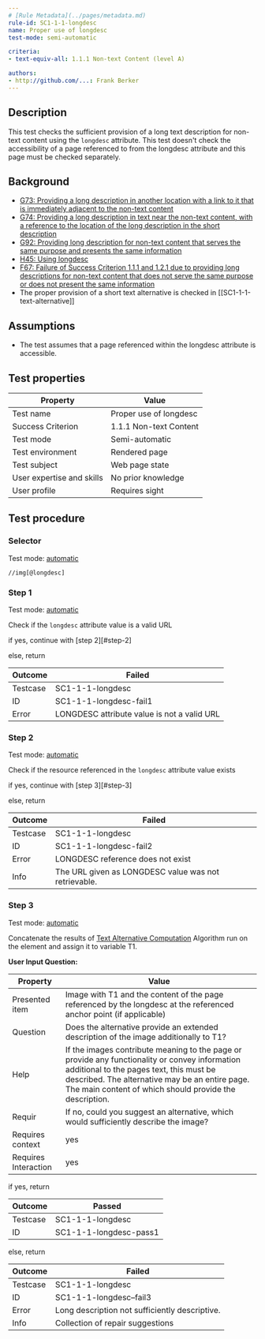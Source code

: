 ```yaml
---
# [Rule Metadata](../pages/metadata.md)
rule-id: SC1-1-1-longdesc
name: Proper use of longdesc
test-mode: semi-automatic

criteria:
- text-equiv-all: 1.1.1 Non-text Content (level A)

authors:
- http://github.com/...: Frank Berker
---
```


## Description

This test checks the sufficient provision of a long text description for non-text content using the `longdesc` attribute. This test doesn't check the accessibility of a page referenced to from the longdesc attribute and this page must be checked separately.

## Background

- [G73: Providing a long description in another location with a link to it that is immediately adjacent to the non-text content](http://www.w3.org/TR/2014/NOTE-WCAG20-TECHS-20140916/G73)
- [G74: Providing a long description in text near the non-text content, with a reference to the location of the long description in the short description](http://www.w3.org/TR/2014/NOTE-WCAG20-TECHS-20140916/G74)
- [G92: Providing long description for non-text content that serves the same purpose and presents the same information](http://www.w3.org/TR/2014/NOTE-WCAG20-TECHS-20140916/G92)
- [H45: Using longdesc](http://www.w3.org/TR/2014/NOTE-WCAG20-TECHS-20140916/H45)
- [F67: Failure of Success Criterion 1.1.1 and 1.2.1 due to providing long descriptions for non-text content that does not serve the same purpose or does not present the same information](http://www.w3.org/TR/2014/NOTE-WCAG20-TECHS-20140916/F67)
- The proper provision of a short text alternative is checked in [[SC1-1-1-text-alternative]]

## Assumptions

- The test assumes that a page referenced within the longdesc attribute is accessible.

## Test properties

| Property          | Value
|-------------------|----
| Test name         | Proper use of longdesc
| Success Criterion | 1.1.1 Non-text Content
| Test mode         | Semi-automatic
| Test environment  | Rendered page
| Test subject      | Web page state
| User expertise and skills | No prior knowledge
| User profile      | Requires sight

## Test procedure

### Selector

Test mode: [automatic][AUTO]

`//img[@longdesc]`

### Step 1

Test mode: [automatic][AUTO]

Check if the `longdesc` attribute value is a valid URL

if yes, continue with [step 2][#step-2]

else, return

| Outcome  | Failed
|----------|-----
| Testcase | SC1-1-1-longdesc
| ID       | SC1-1-1-longdesc-fail1
| Error    | LONGDESC attribute value is not a valid URL

### Step 2

Test mode: [automatic][AUTO]

Check if the resource referenced in the `longdesc` attribute value exists

if yes, continue with [step 3][#step-3]

else, return

| Outcome  | Failed
|----------|-----
| Testcase | SC1-1-1-longdesc
| ID       | SC1-1-1-longdesc-fail2
| Error    | LONGDESC reference does not exist
| Info     |  The URL given as LONGDESC value was not retrievable.

### Step 3

Test mode: [automatic][MANUAL]

Concatenate the results of [Text Alternative Computation][TXTALT] Algorithm run on the element and assign it to variable T1.

**User Input Question:**

| Property             | Value
|----------------------|---------
| Presented item       | Image with T1 and the content of the page referenced by the longdesc  at the referenced anchor point (if applicable)
| Question             | Does the alternative provide an extended description of the image additionally to T1?
| Help                 | If the images contribute meaning to the page or provide any functionality or convey information additional to the pages text, this must be described. The alternative may be an entire page. The main content of which should provide the description.
| Requir               | If no, could you suggest an alternative, which would sufficiently describe the image?
| Requires context     | yes
| Requires Interaction | yes

if yes, return

| Outcome  | Passed
|----------|-----
| Testcase | SC1-1-1-longdesc
| ID       | SC1-1-1-longdesc-pass1

else, return

| Outcome  | Failed
|----------|-----
| Testcase | SC1-1-1-longdesc
| ID       | SC1-1-1-longdesc–fail3
| Error    | Long description not sufficiently descriptive.
| Info     | Collection of repair suggestions

[AUTO]: ../pages/test-modes.html#automatic
[SEMAUT]: ../pages/test-modes.html#semiauto
[MANUAL]: ../pages/test-modes.html#manual
[TXTALT]: ../pages/TXTALT.html